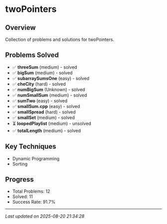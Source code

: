 # twoPointers

## Overview
Collection of problems and solutions for twoPointers.

## Problems Solved
- ✅ **threeSum** (medium) - solved
- ✅ **bigSum** (medium) - solved
- ✅ **subarraySumsOne** (easy) - solved
- ✅ **cheCity** (hard) - solved
- ✅ **numBigSum** (Unknown) - solved
- ✅ **numSmallSum** (medium) - solved
- ✅ **sumTwo** (easy) - solved
- ✅ **smallSum.cpp** (easy) - solved
- ✅ **smallSpread** (hard) - solved
- ✅ **smallSet** (medium) - solved
- ⏳ **loopedPlaylist** (medium) - unsolved
- ✅ **totalLength** (medium) - solved

## Key Techniques
- Dynamic Programming
- Sorting

## Progress
- Total Problems: 12
- Solved: 11
- Success Rate: 91.7%

---
*Last updated on 2025-08-20 21:34:28*
